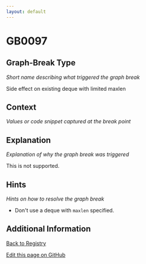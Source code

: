```yaml
---
layout: default
---
```

# GB0097

## Graph-Break Type
*Short name describing what triggered the graph break*

Side effect on existing deque with limited maxlen

## Context
*Values or code snippet captured at the break point*



## Explanation
*Explanation of why the graph break was triggered*

This is not supported.

## Hints
*Hints on how to resolve the graph break*

- Don't use a deque with `maxlen` specified.


## Additional Information

<!-- ADDITIONAL INFORMATION START - Add custom information below this line -->

<!-- ADDITIONAL INFORMATION END -->

[Back to Registry](../index.html)

[Edit this page on GitHub](https://github.com/pytorch-labs/compile-graph-break-site/edit/main/docs/gb/gb0097.md)
